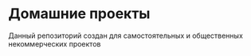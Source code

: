 # Домашние проекты

Данный репозиторий создан для самостоятельных и общественных некоммерческих проектов
